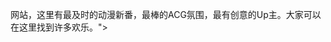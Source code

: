 网站，这里有最及时的动漫新番，最棒的ACG氛围，最有创意的Up主。大家可以在这里找到许多欢乐。"><meta name="keywords" content="Bilibili,哔哩哔哩,哔哩哔哩动画,哔哩哔哩弹幕网,弹幕视频,B站,弹幕,字幕,AMV,MAD,MTV,ANIME,动漫,动漫音乐,游戏,游戏解说,二次元,游戏视频,ACG,galgame,动画,番组,新番,初音,洛天依,vocaloid,日本动漫,国产动漫,手机游戏,网络游戏,电子竞技,ACG燃曲,ACG神曲,追新番,新番动漫,新番吐槽,巡音,镜音双子,千本樱,初音MIKU,舞蹈MMD,MIKUMIKUDANCE,洛天依原创曲,洛天依翻唱曲,洛天依投食歌,洛天依MMD,vocaloid家族,OST,BGM,动漫歌曲,日本动漫音乐,宫崎骏动漫音乐,动漫音乐推荐,燃系mad,治愈系mad,MAD MOVIE,MAD高燃"><meta name="renderer" content="webkit"><meta http-equiv="X-UA-Compatible" content="IE=edge"><meta name="spm_prefix" content="333.851"><link rel="dns-prefetch" href="//s1.hdslb.com"><script type="text/javascript">function getIEVersion(){var e=99;if("Microsoft Internet Explorer"==navigator.appName){var t=navigator.userAgent;null!=new RegExp("MSIE ([0-9]{1,}[.0-9]{0,})").exec(t)&&(e=parseFloat(RegExp.$1))}return e}getIEVersion()<11&&(window.location.href="https://www.bilibili.com/blackboard/activity-I7btnS22Z.html")</script><script type="text/javascript">!function(){for(var n=window.navigator.userAgent,i=["Android","iPhone","SymbianOS","Windows Phone","iPod"],o=!0,e=0,r=i.length;e<r;e++)if(0<n.indexOf(i[e])){o=!1;break}if(!o){var w=window.location.href.replace("www","m");window.location.href
